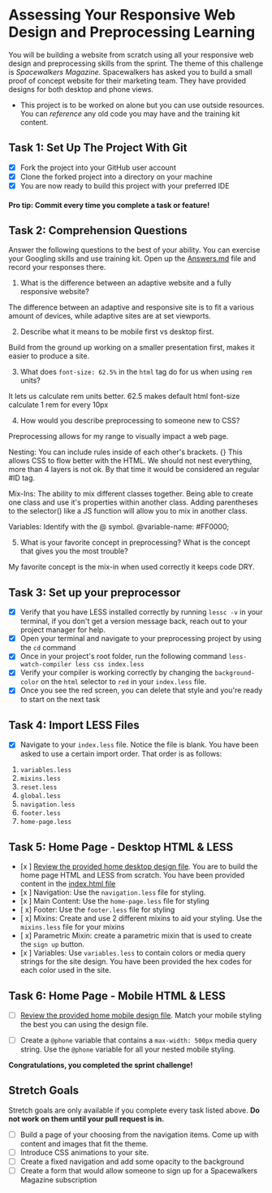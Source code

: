 # Assessing Your Responsive Web Design and Preprocessing Learning

You will be building a website from scratch using all your responsive web design and preprocessing skills from the sprint.  The theme of this challenge is _Spacewalkers Magazine_.  Spacewalkers has asked you to build a small proof of concept website for their marketing team.  They have provided designs for both desktop and phone views.

* This project is to be worked on alone but you can use outside resources. You can _reference_ any old code you may have and the training kit content.

## Task 1: Set Up The Project With Git

* [x] Fork the project into your GitHub user account
* [x] Clone the forked project into a directory on your machine
* [x] You are now ready to build this project with your preferred IDE

#### Pro tip: Commit every time you complete a task or feature!

## Task 2: Comprehension Questions
Answer the following questions to the best of your ability. You can exercise your Googling skills and use training kit.  Open up the [Answers.md](Answers.md) file and record your responses there.

1. What is the difference between an adaptive website and a fully responsive website?

The difference between an adaptive and responsive site is to fit a various amount of devices, while adaptive sites are at set 
viewports.

2. Describe what it means to be mobile first vs desktop first.

Build from the ground up working on a smaller presentation first, makes it easier to produce a site. 

3. What does `font-size: 62.5%` in the `html` tag do for us when using `rem` units? 

It lets us calculate rem units better. 62.5 makes default html font-size calculate 1 rem for every
10px

4. How would you describe preprocessing to someone new to CSS?

Preprocessing allows for my range to visually impact a web page. 

Nesting: You can include rules inside of each other's brackets. {}
This allows CSS to flow better with the HTML. We should not nest 
everything, more than 4 layers is not ok. By that time it would be 
considered an regular #ID tag. 

Mix-Ins: The ability to mix different classes together. Being able
to create one class and use it's properties within another class.
Adding parentheses to the selector() like a JS function will allow
you to mix in another class.

Variables: Identify with the @ symbol. @variable-name: #FF0000;

5. What is your favorite concept in preprocessing?  What is the concept that gives you the most trouble? 

My favorite concept is the mix-in when used correctly it keeps code DRY. 

## Task 3: Set up your preprocessor
* [x] Verify that you have LESS installed correctly by running `lessc -v` in your terminal, if you don't get a version message back, reach out to your project manager for help.
* [x] Open your terminal and navigate to your preprocessing project by using the `cd` command
* [x] Once in your project's root folder, run the following command `less-watch-compiler less css index.less`
* [x] Verify your compiler is working correctly by changing the `background-color` on the `html` selector to `red` in your `index.less` file.
* [x] Once you see the red screen, you can delete that style and you're ready to start on the next task

## Task 4: Import LESS Files
* [x] Navigate to your `index.less` file. Notice the file is blank.  You have been asked to use a certain import order. That order is as follows:

1. `variables.less`
2. `mixins.less`
3. `reset.less`
4. `global.less`
5. `navigation.less`
6. `footer.less`
7. `home-page.less`

## Task 5: Home Page - Desktop HTML & LESS
* [x ] [Review the provided home desktop design file](design-files/home-desktop.png). You are to build the home page HTML and LESS from scratch.  You have been provided content in the [index.html file](index.html) 
* [x ] Navigation: Use the `navigation.less` file for styling.
* [x ] Main Content: Use the `home-page.less` file for styling
* [ x] Footer: Use the `footer.less` file for styling
* [ x] Mixins: Create and use 2 different mixins to aid your styling.  Use the `mixins.less` file for your mixins
* [ x] Parametric Mixin: create a parametric mixin that is used to create the `sign up` button.
* [x ] Variables: Use `variables.less` to contain colors or media query strings for the site design.  You have been provided the hex codes for each color used in the site.

## Task 6: Home Page - Mobile HTML & LESS
* [ ] [Review the provided home mobile design file](design-files/home-mobile.png). Match your mobile styling the best you can using the design file. 
* [ ] Create a `@phone` variable that contains a `max-width: 500px` media query string.  Use the `@phone` variable for all your nested mobile styling.


**Congratulations, you completed the sprint challenge!**

## Stretch Goals
Stretch goals are only available if you complete every task listed above.  **Do not work on them until your pull request is in.**
* [ ] Build a page of your choosing from the navigation items.  Come up with content and images that fit the theme.  
* [ ] Introduce CSS animations to your site.
* [ ] Create a fixed navigation and add some opacity to the background
* [ ] Create a form that would allow someone to sign up for a Spacewalkers Magazine subscription
